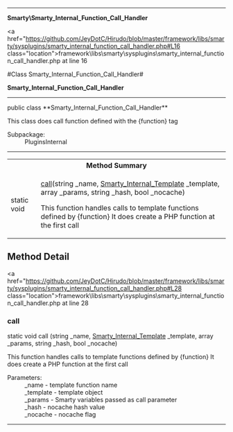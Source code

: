
- - -

**Smarty\Smarty_Internal_Function_Call_Handler**


<a href="https://github.com/JeyDotC/Hirudo/blob/master/framework/libs/smarty/sysplugins/smarty_internal_function_call_handler.php#L16 class="location">framework\libs\smarty\sysplugins\smarty_internal_function_call_handler.php at line 16</a>

#Class Smarty_Internal_Function_Call_Handler#

**Smarty_Internal_Function_Call_Handler**




- - -

<p class="signature">public  class **Smarty_Internal_Function_Call_Handler**</p>

<div class="comment" id="overview_description"><p>This class does call function defined with the {function} tag</p></div>

<dl>
<dt>Subpackage:</dt>
<dd>PluginsInternal</dd>
</dl>


- - -

<table id="summary_method">
<tr><th colspan="2">Method Summary</th></tr>
<tr>
<td><span class='k'>static </span> <span class='nx'>void</span></td>
<td class="description"><p class="name"><a href="#call">call</a>(string _name, <a href="https://github.com/JeyDotC/Hirudo/blob/master/smarty/smarty_internal_template.html">Smarty_Internal_Template</a> _template, array _params, string _hash, bool _nocache)</p><p class="description">This function handles calls to template functions defined by {function}
It does create a PHP function at the first call</p></td>
</tr>
</table>

<h2 id="detail_method">Method Detail</h2>

<a href="https://github.com/JeyDotC/Hirudo/blob/master/framework/libs/smarty/sysplugins/smarty_internal_function_call_handler.php#L28 class="location">framework\libs\smarty\sysplugins\smarty_internal_function_call_handler.php at line 28</a>

<h3 id="call()">call</h3>
<span class='k'>static </span> <span class='nx'>void</span> <span class='nf'>call</span> (string _name, <a href="https://github.com/JeyDotC/Hirudo/blob/master/smarty/smarty_internal_template.html">Smarty_Internal_Template</a> _template, array _params, string _hash, bool _nocache)

<div class="details">
<p>This function handles calls to template functions defined by {function}
It does create a PHP function at the first call</p><dl>
<dt>Parameters:</dt>
<dd>_name - template function name</dd>
<dd>_template - template object</dd>
<dd>_params - Smarty variables passed as call parameter</dd>
<dd>_hash - nocache hash value</dd>
<dd>_nocache - nocache flag</dd>
</dl>
</div>

- - -

